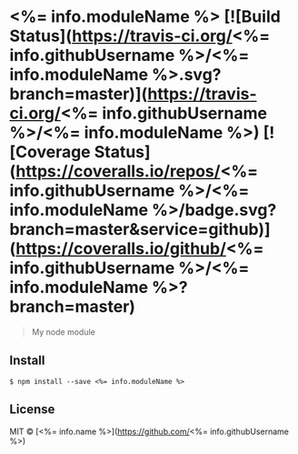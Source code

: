 # <%= info.moduleName %> [![Build Status](https://travis-ci.org/<%= info.githubUsername %>/<%= info.moduleName %>.svg?branch=master)](https://travis-ci.org/<%= info.githubUsername %>/<%= info.moduleName %>) [![Coverage Status](https://coveralls.io/repos/<%= info.githubUsername %>/<%= info.moduleName %>/badge.svg?branch=master&service=github)](https://coveralls.io/github/<%= info.githubUsername %>/<%= info.moduleName %>?branch=master)

> My node module


## Install

```
$ npm install --save <%= info.moduleName %>
```

## License

MIT © [<%= info.name %>](https://github.com/<%= info.githubUsername %>)
